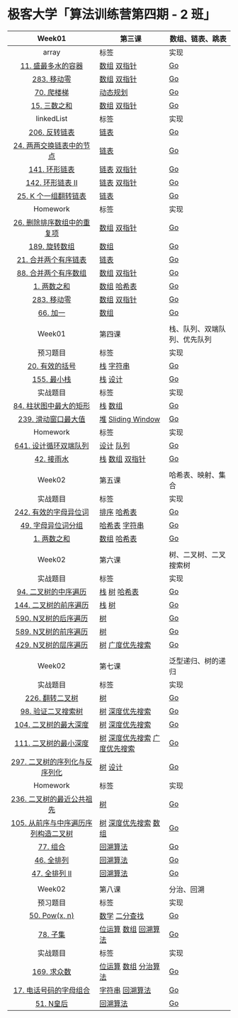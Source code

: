 # 极客大学「算法训练营第四期 - 2 班」

| Week01 | 第三课 | 数组、链表、跳表 |
| :---: | --- | --- |
|array|标签 |实现
|[11. 盛最多水的容器](https://leetcode-cn.com/problems/container-with-most-water/)| [数组](https://leetcode-cn.com/tag/array/) [双指针](https://leetcode-cn.com/tag/two-pointers/) | [Go](https://github.com/custergo/study_algo/blob/master/6.algorithm004-02/week01/array/leetcode11.go)
|[283. 移动零](https://leetcode-cn.com/problems/move-zeroes/) | [数组](https://leetcode-cn.com/tag/array/) [双指针](https://leetcode-cn.com/tag/two-pointers/) | [Go](https://github.com/custergo/study_algo/blob/master/6.algorithm004-02/week01/array/leetcode283.go)
|[70. 爬楼梯](https://leetcode-cn.com/problems/climbing-stairs/) | [动态规划](https://leetcode-cn.com/tag/dynamic-programming/)| [Go](https://github.com/custergo/study_algo/blob/master/6.algorithm004-02/week01/array/leetcode70.go)
|[15. 三数之和](https://leetcode-cn.com/problems/3sum/) | [数组](https://leetcode-cn.com/tag/array/) [双指针](https://leetcode-cn.com/tag/two-pointers/)| [Go](https://github.com/custergo/study_algo/blob/master/6.algorithm004-02/week01/array/leetcode15.go)
|linkedList|标签 |实现
|[206. 反转链表](https://leetcode-cn.com/problems/reverse-linked-list/)| [链表](https://leetcode-cn.com/tag/linked-list/)|[Go](https://github.com/custergo/study_algo/blob/master/6.algorithm004-02/week01/linkedlist/leetcode206.go)
|[24. 两两交换链表中的节点](https://leetcode-cn.com/problems/swap-nodes-in-pairs/)| [链表](https://leetcode-cn.com/tag/linked-list/)|[Go](https://github.com/custergo/study_algo/blob/master/6.algorithm004-02/week01/linkedlist/leetcode24.go)
|[141. 环形链表](https://leetcode-cn.com/problems/linked-list-cycle/)| [链表](https://leetcode-cn.com/tag/linked-list/) [双指针](https://leetcode-cn.com/tag/two-pointers/)|[Go](https://github.com/custergo/study_algo/blob/master/6.algorithm004-02/week01/linkedlist/leetcode141.go)
|[142. 环形链表 II](https://leetcode-cn.com/problems/linked-list-cycle-ii/)| [链表](https://leetcode-cn.com/tag/linked-list/) [双指针](https://leetcode-cn.com/tag/two-pointers/)|[Go](https://github.com/custergo/study_algo/blob/master/6.algorithm004-02/week01/linkedlist/leetcode142.go)
|[25. K 个一组翻转链表](https://leetcode-cn.com/problems/reverse-nodes-in-k-group/)| [链表](https://leetcode-cn.com/tag/linked-list/)|[Go](https://github.com/custergo/study_algo/blob/master/6.algorithm004-02/week01/linkedlist/leetcode25.go)
|Homework|标签 |实现
|[26. 删除排序数组中的重复项](https://leetcode-cn.com/problems/remove-duplicates-from-sorted-array/)| [数组](https://leetcode-cn.com/tag/array/) [双指针](https://leetcode-cn.com/tag/two-pointers/) | [Go](https://github.com/custergo/study_algo/blob/master/6.algorithm004-02/week01/03homework/LeetCode_26_052.go)
|[189. 旋转数组](https://leetcode-cn.com/problems/rotate-array/)| [数组](https://leetcode-cn.com/tag/array/)| [Go](https://github.com/custergo/study_algo/blob/master/6.algorithm004-02/week01/03homework/LeetCode_189_052.go)
|[21. 合并两个有序链表](https://leetcode-cn.com/problems/merge-two-sorted-lists/)| [链表](https://leetcode-cn.com/tag/linked-list/)|[Go](https://github.com/custergo/study_algo/blob/master/6.algorithm004-02/week01/03homework/LeetCode_21_052.go)
|[88. 合并两个有序数组](https://leetcode-cn.com/problems/merge-sorted-array/)| [数组](https://leetcode-cn.com/tag/array/) [双指针](https://leetcode-cn.com/tag/two-pointers/) | [Go](https://github.com/custergo/study_algo/blob/master/6.algorithm004-02/week01/03homework/LeetCode_88_052.go)
|[1. 两数之和](https://leetcode-cn.com/problems/two-sum/)| [数组](https://leetcode-cn.com/tag/array/) [哈希表](https://leetcode-cn.com/tag/hash-table/) | [Go](https://github.com/custergo/study_algo/blob/master/6.algorithm004-02/week01/03homework/LeetCode_1_052.go)
|[283. 移动零](https://leetcode-cn.com/problems/move-zeroes/) | [数组](https://leetcode-cn.com/tag/array/) [双指针](https://leetcode-cn.com/tag/two-pointers/) | [Go](https://github.com/custergo/study_algo/blob/master/6.algorithm004-02/week01/03homework/LeetCode_283_052.go)
|[66. 加一](https://leetcode-cn.com/problems/plus-one/)| [数组](https://leetcode-cn.com/tag/array/)| [Go](https://github.com/custergo/study_algo/blob/master/6.algorithm004-02/week01/03homework/leetcode66.go)
|  |  |  |
| Week01 | 第四课 | 栈、队列、双端队列、优先队列 |
|预习题目|标签 |实现
|[20. 有效的括号](https://leetcode-cn.com/problems/valid-parentheses/description/)| [栈](https://leetcode-cn.com/tag/stack/) [字符串](https://leetcode-cn.com/tag/string/) | [Go](https://github.com/custergo/study_algo/blob/master/6.algorithm004-02/week01/stack/leetcode20.go)
|[155. 最小栈](https://leetcode-cn.com/problems/min-stack/)| [栈](https://leetcode-cn.com/tag/stack/) [设计](https://leetcode-cn.com/tag/design/) | [Go](https://github.com/custergo/study_algo/blob/master/6.algorithm004-02/week01/stack/leetcode155.go)
|实战题目|标签 |实现
|[84. 柱状图中最大的矩形](https://leetcode-cn.com/problems/largest-rectangle-in-histogram/)| [栈](https://leetcode-cn.com/tag/stack/) [数组](https://leetcode-cn.com/tag/array/)| [Go](https://github.com/custergo/study_algo/blob/master/6.algorithm004-02/week01/stack/leetcode84.go)
|[239. 滑动窗口最大值](https://leetcode-cn.com/problems/sliding-window-maximum/)| [堆](https://leetcode-cn.com/tag/heap/) [Sliding Window](https://leetcode-cn.com/tag/sliding-window/) | [Go](https://github.com/custergo/study_algo/blob/master/6.algorithm004-02/week01/stack/leetcode239.go)
|Homework|标签 |实现
|[641. 设计循环双端队列](https://leetcode-cn.com/problems/design-circular-deque/?utm_source=LCUS&utm_medium=ip_redirect_q_uns&utm_campaign=transfer2china)| [设计](https://leetcode-cn.com/tag/design/) [队列](https://leetcode-cn.com/tag/queue/)| [Go](https://github.com/custergo/study_algo/blob/master/6.algorithm004-02/week01/04homework/Leetcode_641_052.go)
|[42. 接雨水](https://leetcode-cn.com/problems/trapping-rain-water/?utm_source=LCUS&utm_medium=ip_redirect_q_uns&utm_campaign=transfer2china)| [栈](https://leetcode-cn.com/tag/stack/) [数组](https://leetcode-cn.com/tag/array/) [双指针](https://leetcode-cn.com/tag/two-pointers/)| [Go](https://github.com/custergo/study_algo/blob/master/6.algorithm004-02/week01/04homework/LeetCode_42_052.go)
|  |  |  |
| Week02 | 第五课 | 哈希表、映射、集合 |
|实战题目|标签 |实现
| [242. 有效的字母异位词](https://leetcode-cn.com/problems/valid-anagram/description/) | [排序](https://leetcode-cn.com/tag/sort/) [哈希表](https://leetcode-cn.com/tag/hash-table/) | [Go]() |
| [49. 字母异位词分组](https://leetcode-cn.com/problems/group-anagrams/) | [哈希表](https://leetcode-cn.com/tag/hash-table/) [字符串](https://leetcode-cn.com/tag/string/) | [Go]() |
| [1. 两数之和](https://leetcode-cn.com/problems/two-sum/solution/)|  [数组](https://leetcode-cn.com/tag/array/) [哈希表](https://leetcode-cn.com/tag/hash-table/)  | [Go]() |
|  |  |  |
| Week02 | 第六课 | 树、二叉树、二叉搜索树 |
|实战题目|标签 |实现
| [94. 二叉树的中序遍历](https://leetcode-cn.com/problems/binary-tree-inorder-traversal/)  | [栈](https://leetcode-cn.com/tag/stack/) [树](https://leetcode-cn.com/tag/tree/) [哈希表](https://leetcode-cn.com/tag/hash-table/)  | [Go]() |
| [144. 二叉树的前序遍历](https://leetcode-cn.com/problems/binary-tree-preorder-traversal/) | [栈](https://leetcode-cn.com/tag/stack/) [树](https://leetcode-cn.com/tag/tree/)  | [Go]() |
| [590. N叉树的后序遍历](https://leetcode-cn.com/problems/n-ary-tree-postorder-traversal/) | [树](https://leetcode-cn.com/tag/tree/) | [Go]() |
| [589. N叉树的前序遍历](https://leetcode-cn.com/problems/n-ary-tree-preorder-traversal/) | [树](https://leetcode-cn.com/tag/tree/) | [Go]() |
| [429. N叉树的层序遍历]() | [树](https://leetcode-cn.com/tag/tree/) [广度优先搜索](https://leetcode-cn.com/tag/breadth-first-search/)  | [Go]() |
|  |  |  |
| Week02 | 第七课 | 泛型递归、树的递归 |
|实战题目|标签 |实现
| [226. 翻转二叉树](https://leetcode-cn.com/problems/invert-binary-tree/description/) | [树](https://leetcode-cn.com/tag/tree/) | [Go]() |
| [98. 验证二叉搜索树](https://leetcode-cn.com/problems/validate-binary-search-tree/) | [树](https://leetcode-cn.com/tag/tree/) [深度优先搜索](https://leetcode-cn.com/tag/depth-first-search/) | [Go]() |
| [104. 二叉树的最大深度](https://leetcode-cn.com/problems/maximum-depth-of-binary-tree/) | [树](https://leetcode-cn.com/tag/tree/) [深度优先搜索](https://leetcode-cn.com/tag/depth-first-search/) | [Go]() |
| [111. 二叉树的最小深度](https://leetcode-cn.com/problems/minimum-depth-of-binary-tree/) | [树](https://leetcode-cn.com/tag/tree/) [深度优先搜索](https://leetcode-cn.com/tag/depth-first-search/) [广度优先搜索](https://leetcode-cn.com/tag/breadth-first-search/) | [Go]() |
| [297. 二叉树的序列化与反序列化](https://leetcode-cn.com/problems/serialize-and-deserialize-binary-tree/) | [树](https://leetcode-cn.com/tag/tree/) [设计](https://leetcode-cn.com/tag/design/) | [Go]() |
|Homework|标签 |实现
| [236. 二叉树的最近公共祖先](https://leetcode-cn.com/problems/lowest-common-ancestor-of-a-binary-tree/) | [树](https://leetcode-cn.com/tag/tree/)  | [Go]() |
| [105. 从前序与中序遍历序列构造二叉树](https://leetcode-cn.com/problems/construct-binary-tree-from-preorder-and-inorder-traversal/) | [树](https://leetcode-cn.com/tag/tree/) [深度优先搜索](https://leetcode-cn.com/tag/depth-first-search/) [数组](https://leetcode-cn.com/tag/array/) | [Go]() |
| [77. 组合](https://leetcode-cn.com/problems/combinations/) | [回溯算法](https://leetcode-cn.com/tag/backtracking/) | [Go]() |
| [46. 全排列](https://leetcode-cn.com/problems/permutations/) | [回溯算法](https://leetcode-cn.com/tag/backtracking/) | [Go]() |
| [47. 全排列 II](https://leetcode-cn.com/problems/permutations-ii/) | [回溯算法](https://leetcode-cn.com/tag/backtracking/) | [Go]() |
|  |  |  |
| Week02 | 第八课 | 分治、回溯 |
|预习题目|标签 |实现
| [50. Pow(x, n)](https://leetcode-cn.com/problems/powx-n/) | [数学](https://leetcode-cn.com/tag/math/) [二分查找](https://leetcode-cn.com/tag/binary-search/) | [Go]() |
| [78. 子集](https://leetcode-cn.com/problems/subsets/) | [位运算](https://leetcode-cn.com/tag/bit-manipulation/) [数组](https://leetcode-cn.com/tag/array/) [回溯算法](https://leetcode-cn.com/tag/backtracking/)   | [Go]() |
|实战题目|标签 |实现
| [169. 求众数](https://leetcode-cn.com/problems/majority-element/description/) | [位运算](https://leetcode-cn.com/tag/bit-manipulation/) [数组](https://leetcode-cn.com/tag/array/) [分治算法](https://leetcode-cn.com/tag/divide-and-conquer/) | [Go]() |
| [17. 电话号码的字母组合](https://leetcode-cn.com/problems/letter-combinations-of-a-phone-number/) | [字符串](https://leetcode-cn.com/tag/string/) [回溯算法](https://leetcode-cn.com/tag/backtracking/) | [Go]() |
| [51. N皇后](https://leetcode-cn.com/problems/n-queens/) | [回溯算法](https://leetcode-cn.com/tag/backtracking/) | [Go]() |